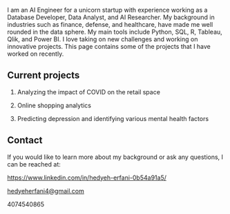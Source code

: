 
I am an AI Engineer for a unicorn startup with experience working as a Database Developer, Data Analyst, and AI Researcher. My background in industries such as 
finance, defense, and healthcare, have made me well rounded in the data sphere. My main tools include Python, SQL, R, Tableau, Qlik, and Power BI. I love taking on new challenges and working on innovative projects. This page contains
some of the projects that I have worked on recently.

## Current projects

1) Analyzing the impact of COVID on the retail space

2) Online shopping analytics

3) Predicting depression and identifying various mental health factors 

## Contact

If you would like to learn more about my background or ask any questions, I can be reached at:

https://www.linkedin.com/in/hedyeh-erfani-0b54a91a5/

hedyeherfani4@gmail.com

4074540865
